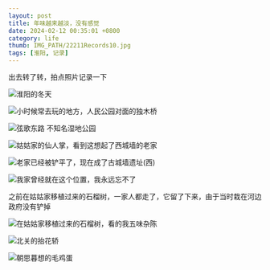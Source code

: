 ```yaml
---
layout: post
title: 年味越来越淡，没有感觉
date: 2024-02-12 00:35:01 +0800
category: life
thumb: IMG_PATH/22211Records10.jpg
tags: [淮阳, 记录]
---
```


出去转了转，拍点照片记录一下

![淮阳的冬天][p1]

![小时候常去玩的地方，人民公园对面的独木桥][p2]

![弦歌东路 不知名湿地公园][p3]

![姑姑家的仙人掌，看到这想起了西城墙的老家][p4]

![老家已经被铲平了，现在成了古城墙遗址(西)][p5]

![我家曾经就在这个位置，我永远忘不了][p6]


之前在姑姑家移植过来的石榴树，一家人都走了，它留了下来，由于当时栽在河边政府没有铲掉


![在姑姑家移植过来的石榴树，看的我五味杂陈][p7]

![北关的抬花轿][p8]

![朝思暮想的毛鸡蛋][p9]


[p1]: https://cos.lhasa.icu/assets/article/22211Records4.jpg_640
[p2]: https://cos.lhasa.icu/assets/article/22211Records9.jpg_640
[p3]: https://cos.lhasa.icu/assets/article/22211Records6.jpg_640
[p4]: https://cos.lhasa.icu/assets/article/22211Records10.jpg_640
[p5]: https://cos.lhasa.icu/assets/article/22211Records1.jpg_640
[p6]: https://cos.lhasa.icu/assets/article/22211Records7.jpg_640
[p7]: https://cos.lhasa.icu/assets/article/22211Records8.jpg
[p8]: https://cos.lhasa.icu/assets/article/22211Records2.jpg_640
[p9]: https://cos.lhasa.icu/assets/article/22211Records5.jpg_640